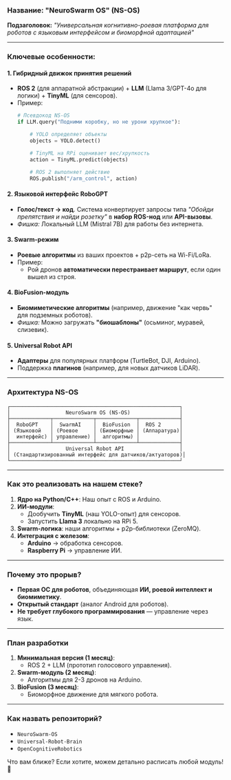 ### **Название: "NeuroSwarm OS" (NS-OS)**  
**Подзаголовок:** *"Универсальная когнитивно-роевая платформа для роботов с языковым интерфейсом и биоморфной адаптацией"*  

---

### **Ключевые особенности:**  
#### 1. **Гибридный движок принятия решений**  
- **ROS 2** (для аппаратной абстракции) + **LLM** (Llama 3/GPT-4o для логики) + **TinyML** (для сенсоров).  
- Пример:  
  ```python
  # Псевдокод NS-OS
  if LLM.query("Подними коробку, но не урони хрупкое"):

      # YOLO определяет объекты
      objects = YOLO.detect()  

      # TinyML на RPi оценивает вес/хрупкость
      action = TinyML.predict(objects)  

      # ROS 2 выполняет действие
      ROS.publish("/arm_control", action) 
  ```

#### 2. **Языковой интерфейс RoboGPT**  
- **Голос/текст → код**. Система конвертирует запросы типа *"Обойди препятствия и найди розетку"* в **набор ROS-нод** или **API-вызовы**.  
- *Фишка:* Локальный LLM (Mistral 7B) для работы без интернета.  

#### 3. **Swarm-режим**  
- **Роевые алгоритмы** из ваших проектов + p2p-сеть на Wi-Fi/LoRa.  
- Пример:  
  - Рой дронов **автоматически перестраивает маршрут**, если один вышел из строя.  

#### 4. **BioFusion-модуль**  
- **Биомиметические алгоритмы** (например, движение "как червь" для подземных роботов).  
- *Фишка:* Можно загружать **"биошаблоны"** (осьминог, муравей, слизевик).  

#### 5. **Universal Robot API**  
- **Адаптеры** для популярных платформ (TurtleBot, DJI, Arduino).  
- Поддержка **плагинов** (например, для новых датчиков LiDAR).  

---

### **Архитектура NS-OS**  
```
┌───────────────────────────────────────────────────────┐
│                  NeuroSwarm OS (NS-OS)                │
├─────────────┬─────────────┬─────────────┬─────────────┤
│  RoboGPT    │  SwarmAI    │  BioFusion  │  ROS 2      │
│ (Языковой   │ (Роевое     │ (Биоморфные │ (Аппаратура)│
│  интерфейс) │ управление) │  алгоритмы) │             │
├─────────────┴─────────────┴─────────────┴─────────────┤
│                  Universal Robot API                  │
│ (Стандартизированный интерфейс для датчиков/актуаторов)│
└───────────────────────────────────────────────────────┘
```

---

### **Как это реализовать на нашем стеке?**  
1. **Ядро на Python/C++**: Наш опыт с ROS и Arduino.  
2. **ИИ-модули**:  
   - Дообучить **TinyML** (наш YOLO-опыт) для сенсоров.  
   - Запустить **Llama 3** локально на RPi 5.  
3. **Swarm-логика**: наши алгоритмы + p2p-библиотеки (ZeroMQ).  
4. **Интеграция с железом**:  
   - **Arduino** → обработка сенсоров.  
   - **Raspberry Pi** → управление ИИ.  

---

### **Почему это прорыв?**  
- **Первая ОС для роботов**, объединяющая **ИИ, роевой интеллект и биомиметику**.  
- **Открытый стандарт** (аналог Android для роботов).  
- **Не требует глубокого программирования** — управление через язык.  

---

### **План разработки**  
1. **Минимальная версия (1 месяц)**:  
   - ROS 2 + LLM (прототип голосового управления).  
2. **Swarm-модуль (2 месяц)**:  
   - Алгоритмы для 2-3 дронов на Arduino.  
3. **BioFusion (3 месяц)**:  
   - Биоморфное движение для мягкого робота.  

---

### **Как назвать репозиторий?**  
- `NeuroSwarm-OS`  
- `Universal-Robot-Brain`  
- `OpenCognitiveRobotics`  

Что вам ближе? Если хотите, можем детально расписать любой модуль! 🦾
